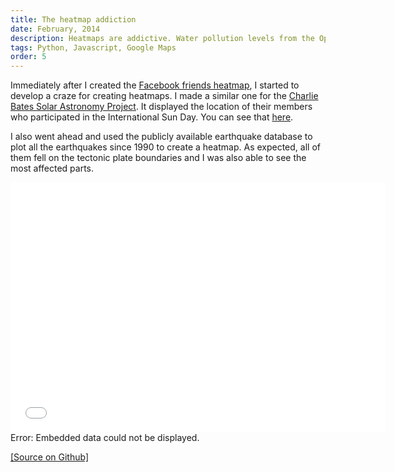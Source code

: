 ```yaml
---
title: The heatmap addiction 
date: February, 2014
description: Heatmaps are addictive. Water pollution levels from the Open Data Portal of India, earthquakes and more.
tags: Python, Javascript, Google Maps 
order: 5
---
```


Immediately after I created the [Facebook friends heatmap](facebook-friends-heatmap/), I started to develop a craze for creating heatmaps. I made a similar one for the [Charlie Bates Solar Astronomy Project](http://www.charliebates.org/). It displayed the location of their members who participated in the International Sun Day. You can see that [here](http://www.solarastronomy.org/heatmap/sunday.html).

I also went ahead and used the publicly available earthquake database to plot all the earthquakes since 1990 to create a heatmap. As expected, all of them fell on the tectonic plate boundaries and I was also able to see the most affected parts.

<object data="../static/earthquakebig.html" width="600" height="400"><embed src="../static/earthquakebig.html" width="600" height="400">Error: Embedded data could not be displayed.</object>

[[Source on Github]](https://github.com/astronomersiva/Earthquake-Heat-map/)
